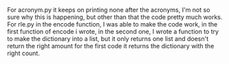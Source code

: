 For acronym.py it keeps on printing none after the acronyms, I'm not so sure why this is happening, but other than that the code pretty much works. For rle.py in the encode function, I was able to make the code work, in the first function of encode i wrote, in the second one, I wrote a function to try to make the dictionary into a list, but it only returns one list and doesn't return the right amount for the first code it returns the dictionary with the right count.
